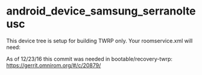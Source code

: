 android_device_samsung_serranolteusc
====================================

This device tree is setup for building TWRP only.
Your roomservice.xml will need:

  <project name="omnirom/android_bootable_recovery" path="bootable/recovery-twrp" remote="github" revision="android-7.1" />
  <project name="omnirom/android_external_busybox" path="external/busybox" remote="github" revision="android-7.1" /> 

  As of 12/23/16 this commit was needed in bootable/recovery-twrp:  https://gerrit.omnirom.org/#/c/20879/

